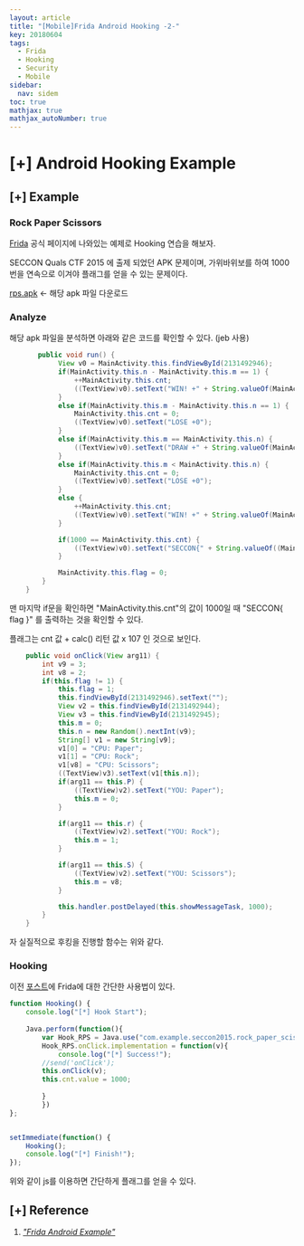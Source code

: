 ```yaml
---
layout: article
title: "[Mobile]Frida Android Hooking -2-"
key: 20180604
tags:
  - Frida
  - Hooking
  - Security
  - Mobile
sidebar:
  nav: sidem
toc: true
mathjax: true
mathjax_autoNumber: true
---
```


# [+] Android Hooking Example

<!--more-->

## [+] Example

### Rock Paper Scissors

<a href="https://www.frida.re/docs/examples/android/">Frida</a> 공식 페이지에 나와있는 예제로 Hooking 연습을 해보자.

SECCON Quals CTF 2015 에 출제 되었던 APK 문제이며, 가위바위보를 하여 1000번을 연속으로 이겨야 플래그를 얻을 수 있는 문제이다.

<a href="https://github.com/ctfs/write-ups-2015/tree/master/seccon-quals-ctf-2015/binary/reverse-engineering-android-apk-1">rps.apk</a> <- 해당 apk 파일 다운로드



### Analyze

해당 apk 파일을 분석하면 아래와 같은 코드를 확인할 수 있다. (jeb 사용)

```java
       public void run() {
            View v0 = MainActivity.this.findViewById(2131492946);
            if(MainActivity.this.n - MainActivity.this.m == 1) {
                ++MainActivity.this.cnt;
                ((TextView)v0).setText("WIN! +" + String.valueOf(MainActivity.this.cnt));
            }
            else if(MainActivity.this.m - MainActivity.this.n == 1) {
                MainActivity.this.cnt = 0;
                ((TextView)v0).setText("LOSE +0");
            }
            else if(MainActivity.this.m == MainActivity.this.n) {
                ((TextView)v0).setText("DRAW +" + String.valueOf(MainActivity.this.cnt));
            }
            else if(MainActivity.this.m < MainActivity.this.n) {
                MainActivity.this.cnt = 0;
                ((TextView)v0).setText("LOSE +0");
            }
            else {
                ++MainActivity.this.cnt;
                ((TextView)v0).setText("WIN! +" + String.valueOf(MainActivity.this.cnt));
            }

            if(1000 == MainActivity.this.cnt) {
                ((TextView)v0).setText("SECCON{" + String.valueOf((MainActivity.this.cnt + MainActivity.this.calc()) * 107) + "}");
            }

            MainActivity.this.flag = 0;
        }
    }
```

맨 마지막 if문을 확인하면 "MainActivity.this.cnt"의 값이 1000일 때 "SECCON{ flag }" 를 출력하는 것을 확인할 수 있다.

플래그는 cnt 값 + calc() 리턴 값 x 107 인 것으로 보인다.

```java
    public void onClick(View arg11) {
        int v9 = 3;
        int v8 = 2;
        if(this.flag != 1) {
            this.flag = 1;
            this.findViewById(2131492946).setText("");
            View v2 = this.findViewById(2131492944);
            View v3 = this.findViewById(2131492945);
            this.m = 0;
            this.n = new Random().nextInt(v9);
            String[] v1 = new String[v9];
            v1[0] = "CPU: Paper";
            v1[1] = "CPU: Rock";
            v1[v8] = "CPU: Scissors";
            ((TextView)v3).setText(v1[this.n]);
            if(arg11 == this.P) {
                ((TextView)v2).setText("YOU: Paper");
                this.m = 0;
            }

            if(arg11 == this.r) {
                ((TextView)v2).setText("YOU: Rock");
                this.m = 1;
            }

            if(arg11 == this.S) {
                ((TextView)v2).setText("YOU: Scissors");
                this.m = v8;
            }

            this.handler.postDelayed(this.showMessageTask, 1000);
        }
    }
```

자 실질적으로 후킹을 진행할 함수는 위와 같다.



### Hooking

이전 <a href="https://shhoya.github.io/2018/06/04/frida-android.html">포스트</a>에 Frida에 대한 간단한 사용법이 있다.

```javascript
function Hooking() {
	console.log("[*] Hook Start");
	
	Java.perform(function(){
		var Hook_RPS = Java.use("com.example.seccon2015.rock_paper_scissors.MainActivity");
		Hook_RPS.onClick.implementation = function(v){	
			console.log("[*] Success!");
        //send('onClick');
        this.onClick(v);
        this.cnt.value = 1000;
			
		}
		})
};


setImmediate(function() {
	Hooking();
	console.log("[*] Finish!");
});
```

위와 같이 js를 이용하면 간단하게 플래그를 얻을 수 있다.

## [+] Reference

1. <a href="https://www.frida.re/docs/examples/android/">*"Frida Android Example"*</a>